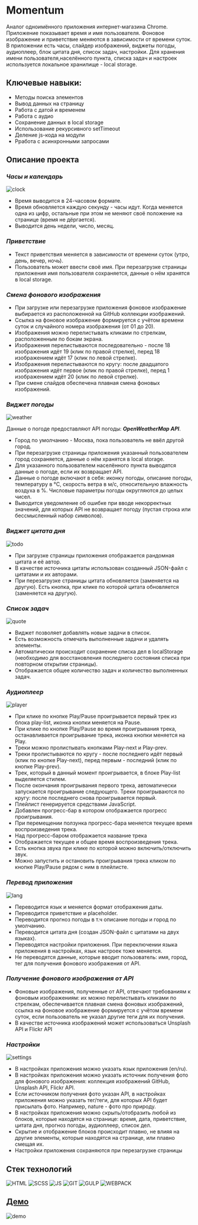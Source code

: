 # Momentum

Аналог одноимённого приложения интернет-магазина Chrome. Приложение показывает время и имя пользователя. Фоновое изображение и приветствие меняются в зависимости от времени суток.
В приложении есть часы, слайдер изображений, виджеты погоды, аудиоплеер, блок цитата дня, список задач, настройки. Для хранения имени пользователя,населённого пункта, списка задач и настроек используется локальное хранилище - local storage.

## **Ключевые навыки:**

* Методы поиска элементов
* Вывод данных на страницу
* Работа с датой и временем
* Работа с аудио
* Сохранение данных в local storage
* Использование рекурсивного setTimeout
* Деление js-кода на модули
* Рработа с асинхронными запросами

## **Описание проекта**

### ***Часы и календарь***

![clock](./public/images/clock.jpg)

* Время выводится в 24-часовом формате.
* Время обновляется каждую секунду - часы идут. Когда меняется одна из цифр, остальные при этом не меняют своё положение на странице (время не дёргается).
* Выводится день недели, число, месяц.

### ***Приветствие***

* Текст приветствия меняется в зависимости от времени суток (утро, день, вечер, ночь).
* Пользователь может ввести своё имя. При перезагрузке страницы приложения имя пользователя сохраняется, данные о нём хранятся в local storage.

### ***Смена фонового изображения***

* При загрузке или перезагрузке приложения фоновое изображение выбирается из расположенной на GitHub коллекции изображений.
* Ссылка на фоновое изображение формируется с учётом времени суток и случайного номера изображения (от 01 до 20).
* Изображения можно перелистывать кликами по стрелкам, расположенным по бокам экрана.
* Изображения перелистываются последовательно - после 18 изображения идёт 19 (клик по правой стрелке), перед 18 изображением идёт 17 (клик по левой стрелке).
* Изображения перелистываются по кругу: после двадцатого изображения идёт первое (клик по правой стрелке), перед 1 изображением идёт 20 (клик по левой стрелке).
* При смене слайдов обеспечена плавная смена фоновых изображений.

### ***Виджет погоды***

![weather](./public/images/weather.jpg)

Данные о погоде предоставляют API погоды: ***OpenWeatherMap API***.

* Город по умолчанию - Москва, пока пользователь не ввёл другой город.
* При перезагрузке страницы приложения указанный пользователем город сохраняется, данные о нём хранятся в local storage.
* Для указанного пользователем населённого пункта выводятся данные о погоде, если их возвращает API.
* Данные о погоде включают в себя: иконку погоды, описание погоды, температуру в °C, скорость ветра в м/с, относительную влажность воздуха в %. Числовые параметры погоды округляются до целых чисел.
* Выводится уведомление об ошибке при вводе некорректных значений, для которых API не возвращает погоду (пустая строка или бессмысленный набор символов).

### ***Виджет цитата дня***

![todo](./public/images/quote.jpg)

* При загрузке страницы приложения отображается рандомная цитата и её автор.
* В качестве источника цитаты использован созданный JSON-файл с цитатами и их авторами.
* При перезагрузке страницы цитата обновляется (заменяется на другую). Есть кнопка, при клике по которой цитата обновляется (заменяется на другую).

### ***Список задач***

![quote](./public/images/todo.jpg)

* Виджет позволяет добавлять новые задачи в список.
* Есть возможность отмечать выполненные задачи и удалять элементы.
* Автоматически происходит сохранение списка дел в localStorage (необходимо для восстановления последнего состояния списка при повторном открытии страницы).
* Отображается общее количество задач и количество выполненных задач.

### ***Аудиоплеер***

![player](./public/images/player.jpg)

* При клике по кнопке Play/Pause проигрывается первый трек из блока play-list, иконка кнопки меняется на Pause.
* При клике по кнопке Play/Pause во время проигрывания трека, останавливается проигрывание трека, иконка кнопки меняется на Play.
* Треки можно пролистывать кнопками Play-next и Play-prev.
* Треки пролистываются по кругу - после последнего идёт первый (клик по кнопке Play-next), перед первым - последний (клик по кнопке Play-prev).
* Трек, который в данный момент проигрывается, в блоке Play-list выделяется стилем.
* После окончания проигрывания первого трека, автоматически запускается проигрывание следующего. Треки проигрываются по кругу: после последнего снова проигрывается первый.
* Плейлист генерируется средствами JavaScript.
* Добавлен прогресс-бар в котором отображается прогресс проигрывания.
* При перемещении ползунка прогресс-бара меняется текущее время воспроизведения трека.
* Над прогресс-баром отображается название трека
* Отображается текущее и общее время воспроизведения трека.
* Есть кнопка звука при клике по которой можно включить/отключить звук.
* Можно запустить и остановить проигрывания трека кликом по кнопке Play/Pause рядом с ним в плейлисте.

### ***Перевод приложения***

![lang](./public/images/lang.jpg)

* Переводится язык и меняется формат отображения даты.
* Переводится приветствие и placeholder.
* Переводится прогноз погоды в т.ч описание погоды и город по умолчанию.
* Переводится цитата дня (создан JSON-файл с цитатами на двух языках).
* Переводятся настройки приложения. При переключении языка приложения в настройках, язык настроек тоже меняется.
* Не переводятся данные, которые вводит пользователь: имя, город, тег для получения фонового изображения от API.

### ***Получение фонового изображения от API***

* Фоновые изображения, полученные от API, отвечают требованиям к фоновым изображениям: их можно перелистывать кликами по стрелкам, обеспечивается плавная смена фоновых изображений, ссылка на фоновое изображение формируется с учётом времени суток, если пользователь не указал другие теги для их получения.
* В качестве источника изображений может использоваться Unsplash API и Flickr API

### ***Настройки***

![settings](./public/images/settings.jpg)

* В настройках приложения можно указать язык приложения (en/ru).
* В настройках приложения можно указать источник получения фото для фонового изображения: коллекция изображений GitHub, Unsplash API, Flickr API.
* Eсли источником получения фото указан API, в настройках приложения можно указать тег/теги, для которых API будет присылать фото. Например, nature - фото про природу.
* В настройках приложения можно скрыть/отобразить любой из блоков, которые находятся на странице: время, дата, приветствие, цитата дня, прогноз погоды, аудиоплеер, список дел.
* Скрытие и отображение блоков происходит плавно, не влияя на другие элементы, которые находятся на странице, или плавно смещая их.
* Настройки приложения сохраняются при перезагрузке страницы

## **Стек технологий**
![HTML](./public/images/html-badge.svg)
![SCSS](./public/images/scss-badge.svg)
![JS](./public/images/java-script-badge.svg)
![GIT](./public/images/git-badge.svg)
![GULP](./public/images/gulp-badge.svg)
![WEBPACK](./public/images/webpack-badge.svg)

## [**Демо**](alekseeva-t-v.github.io/momentum/)
![demo](./public/images/demo.jpg)